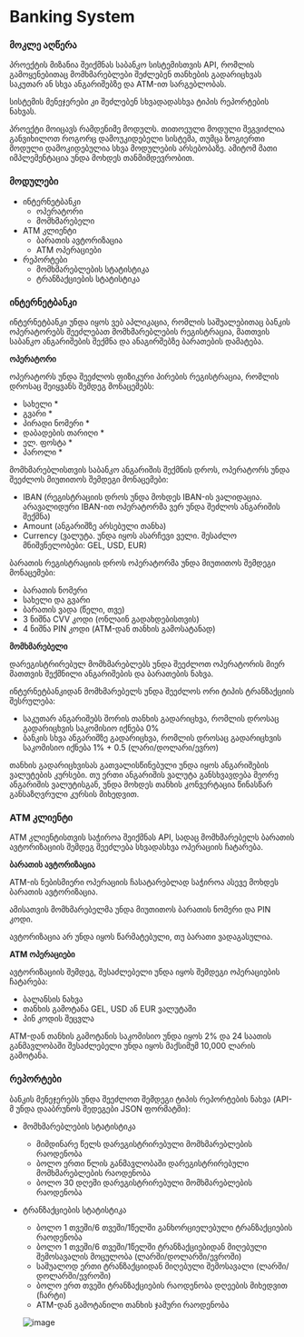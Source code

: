 # Banking System

### მოკლე აღწერა

პროექტის მიზანია შეიქმნას საბანკო სისტემისთვის API, რომლის გამოყენებითაც მომხმარებლები შეძლებენ თანხების გადარიცხვას საკუთარ ან სხვა ანგარიშებზე და ATM-ით სარგებლობას.

სისტემის მენეჯერები კი შეძლებენ სხვადადასხვა ტიპის რეპორტების ნახვას.

პროექტი მოიცავს რამდენიმე მოდულს. თითოეული მოდული შეგვიძლია განვიხილოთ როგორც დამოუკიდებელი სისტემა, თუმცა ზოგიერთი მოდული დამოკიდებულია სხვა მოდულების არსებობაზე. ამიტომ მათი იმპლემენტაცია უნდა მოხდეს თანმიმდევრობით.

### მოდულები

- ინტერნეტბანკი
    - ოპერატორი
    - მომხმარებელი
- ATM კლიენტი
    - ბარათის ავტორიზაცია
    - ATM ოპერაციები
- რეპორტები
    - მომხმარებლების სტატისტიკა
    - ტრანზაქციების სტატისტიკა

### ინტერნეტბანკი

ინტერნეტბანკი უნდა იყოს ვებ აპლიკაცია, რომლის საშუალებითაც ბანკის ოპერატორებს შეეძლებათ მომხმარებლების რეგისტრაცია, მათთვის საბანკო ანგარიშების შექმნა და ანაგირშებზე ბარათების დამატება.

**ოპერატორი**

ოპერატორს უნდა შეეძლოს ფიზიკური პირების რეგისტრაცია, რომლის დროსაც შეიყვანს შემდეგ მონაცემებს:

- სახელი *
- გვარი *
- პირადი ნომერი *
- დაბადების თარიღი *
- ელ. ფოსტა *
- პაროლი *

მომხმარებლისთვის საბანკო ანგარიშის შექმნის დროს, ოპერატორს უნდა შეეძლოს მიუთითოს შემდეგი მონაცემები:

- IBAN (რეგისტრაციის დროს უნდა მოხდეს IBAN-ის ვალიდაცია. არავალიდური IBAN-ით ოპერატორმა ვერ უნდა შეძლოს ანგარიშის შექმნა)
- Amount (ანგარიშზე არსებული თანხა)
- Currency (ვალუტა. უნდა იყოს ასარჩევი ველი. შესაძლო მნიშვნელობები: GEL, USD, EUR)

ბარათის რეგისტრაციის დროს ოპერატორმა უნდა მიუთითოს შემდეგი მონაცემები:

- ბარათის ნომერი
- სახელი და გვარი
- ბარათის ვადა (წელი, თვე)
- 3 ნიშნა CVV კოდი (ონლაინ გადახდებისთვის)
- 4 ნიშნა PIN კოდი (ATM-დან თანხის გამოსატანად)

**მომხმარებელი**

დარეგისტრირებულ მომხმარებლებს უნდა შეეძლოთ ოპერატორის მიერ მათთვის შექმნილი ანგარიშების და ბარათების ნახვა. 

ინტერნეტბანკიდან მომხმარებელს უნდა შეეძლოს ორი ტიპის ტრანზაქციის შესრულება:

- საკუთარ ანგარიშებს შორის თანხის გადარიცხვა, რომლის დროსაც გადარიცხვის საკომისიო იქნება 0%
- ბანკის სხვა ანგარიშზე გადარიცხვა, რომლის დროსაც გადარიცხვის საკომისიო იქნება 1% + 0.5 (ლარი/დოლარი/ევრო)

თანხის გადარიცხვისას გათვალისწინებული უნდა იყოს ანგარიშების ვალუტების კურსები. თუ ერთი ანგარიშის ვალუტა განსხვავდება მეორე ანგარიშის ვალუტისგან, უნდა მოხდეს თანხის კონვერტაცია წინასწარ განსაზღვრული კურსის მიხედვით.

### ATM კლიენტი

ATM კლიენტისთვის საჭიროა შეიქმნას API, სადაც მომხმარებელს ბარათის ავტორიზაციის შემდეგ შეეძლება სხვადასხვა ოპერაციის ჩატარება.

**ბარათის ავტორიზაცია**

ATM-ის ნებისმიერი ოპერაციის ჩასატარებლად საჭიროა ასევე მოხდეს ბარათის ავტორიზაცია.

ამისათვის მომხმარებელმა უნდა მიუთითოს ბარათის ნომერი და PIN კოდი.

ავტორიზაცია არ უნდა იყოს წარმატებული, თუ ბარათი ვადაგასულია.

**ATM ოპერაციები**

ავტორიზაციის შემდეგ, შესაძლებელი უნდა იყოს შემდეგი ოპერაციების ჩატარება:

- ბალანსის ნახვა
- თანხის გამოტანა GEL, USD ან EUR ვალუტაში
- პინ კოდის შეცვლა

ATM-დან თანხის გამოტანის საკომისიო უნდა იყოს 2% და 24 საათის განმავლობაში შესაძლებელი უნდა იყოს მაქსიმუმ 10,000 ლარის გამოტანა.

### რეპორტები

ბანკის მენეჯერებს უნდა შეეძლოთ შემდეგი ტიპის რეპორტების ნახვა (API-მ უნდა დააბრუნოს შედეგები JSON ფორმატში):

- მომხმარებლების სტატისტიკა
    - მიმდინარე წელს დარეგისტრირებული მომხმარებლების რაოდენობა
    - ბოლო ერთი წლის განმავლობაში დარეგისტრირებული მომხმარებლების რაოდენობა
    - ბოლო 30 დღეში დარეგისტრირებული მომხმარებლების რაოდენობა
- ტრანზაქციების სტატისტიკა
    - ბოლო 1 თვეში/6 თვეში/1წელში განხორციელებული ტრანზაქციების რაოდენობა
    - ბოლო 1 თვეში/6 თვეში/1წელში ტრანზაქციებიდან მიღებული შემოსავალის მოცულობა (ლარში/დოლარში/ევროში)
    - საშუალოდ ერთი ტრანზაქციიდან მიღებული შემოსავალი (ლარში/დოლარში/ევროში)
    - ბოლო ერთ თვეში ტრანზაქციების რაოდენობა დღეების მიხედვით (ჩარტი)
    - ATM-დან გამოტანილი თანხის ჯამური რაოდენობა
 
  ![image](https://github.com/user-attachments/assets/0839911f-ef05-46c7-94c9-01ff9e3b5b45)
